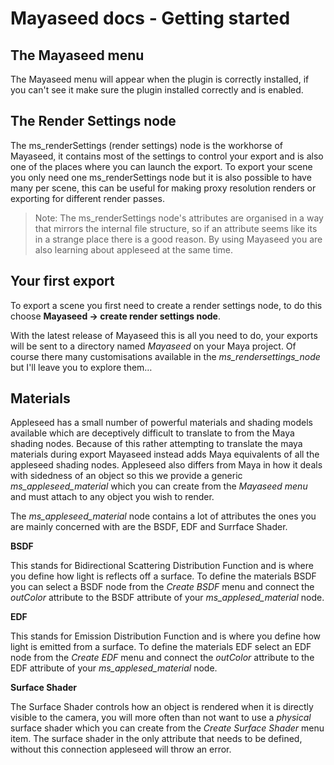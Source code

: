 Mayaseed docs - Getting started
===============================


The Mayaseed menu
-----------------

The Mayaseed menu will appear when the plugin is correctly installed, if you can't see it make sure the plugin installed correctly and is enabled.


The Render Settings node
------------------------

The ms\_renderSettings (render settings) node is the workhorse of Mayaseed, it contains most of the settings to control your export and is also one of the places where you can launch the export. To export your scene you only need one ms\_renderSettings node but it is also possible to have many per scene, this can be useful for making proxy resolution renders or exporting for different render passes. 

>Note: The ms_renderSettings node's attributes are organised in a way that mirrors the internal file structure, so if an attribute seems like its in a strange place there is a good reason. By using Mayaseed you are also learning about appleseed at the same time.

Your first export
-----------------

To export a scene you first need to create a render settings node, to do this choose **Mayaseed -> create render settings node**.

With the latest release of Mayaseed this is all you need to do, your exports will be sent to a directory named *Mayaseed* on your Maya project. Of course there many customisations available in the *ms\_rendersettings\_node* but I'll leave you to explore them…

Materials
---------

Appleseed has a small number of powerful materials and shading models available which are deceptively difficult to translate to from the Maya shading nodes. Because of this rather attempting to translate the maya materials during export Mayaseed instead adds Maya equivalents of all the appleseed shading nodes. Appleseed also differs from Maya in how it deals with sidedness of an object so this we provide a generic *ms\_appleseed\_material* which you can create from the *Mayaseed menu* and must attach to any object you wish to render. 

The *ms\_appleseed\_material* node contains a lot of attributes the ones you are mainly concerned with are the BSDF, EDF and Surrface Shader. 

**BSDF**

This stands for Bidirectional Scattering Distribution Function and is where you define how light is reflects off a surface. To define the materials BSDF you can select a BSDF node from the *Create BSDF* menu and connect the *outColor* attribute to the BSDF attribute of your *ms\_applesed\_material* node.

**EDF**

This stands for Emission Distribution Function and is where you define how light is emitted from a surface. To define the materials EDF select an EDF node from the *Create EDF* menu and connect the *outColor* attribute to the EDF attribute of your *ms\_applesed\_material* node.

**Surface Shader**

The Surface Shader controls how an object is rendered when it is directly visible to the camera, you will more often than not want to use a *physical* surface shader which you can create from the *Create Surface Shader* menu item. The surface shader in the only attribute that needs to be defined, without this connection appleseed will throw an error. 



